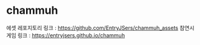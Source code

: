 # chammuh

에셋 레포지토리 링크 : https://github.com/EntryJSers/chammuh_assets
참연시 게임 링크 : https://entryjsers.github.io/chammuh
